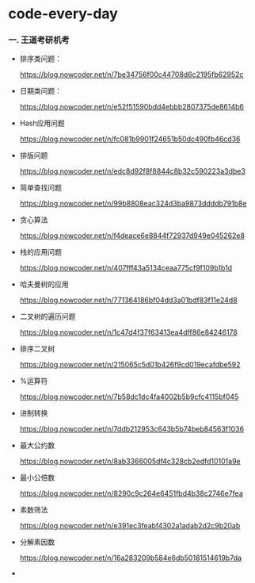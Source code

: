 # code-every-day
### 一. 王道考研机考

- 排序类问题：

  https://blog.nowcoder.net/n/7be34756f00c44708d6c2195fb62952c

- 日期类问题：

  https://blog.nowcoder.net/n/e52f51590bdd4ebbb2807375de8614b6

- Hash应用问题

  https://blog.nowcoder.net/n/fc081b9901f24651b50dc490fb46cd36

- 排版问题

  https://blog.nowcoder.net/n/edc8d92f8f8844c8b32c590223a3dbe3

- 简单查找问题

  https://blog.nowcoder.net/n/99b8808eac324d3ba9873ddddb791b8e

- 贪心算法

  https://blog.nowcoder.net/n/f4deace6e8844f72937d949e045262e8

- 栈的应用问题

  https://blog.nowcoder.net/n/407fff43a5134ceaa775cf9f109b1b1d

- 哈夫曼树的应用

  https://blog.nowcoder.net/n/771364186bf04dd3a01bdf83f11e24d8

- 二叉树的遍历问题

  https://blog.nowcoder.net/n/1c47d4f37f63413ea4dff86e84246178

- 排序二叉树

  https://blog.nowcoder.net/n/215065c5d01b426f9cd019ecafdbe592

- %运算符

  https://blog.nowcoder.net/n/7b58dc1dc4fa4002b5b9cfc4115bf045

- 进制转换

  https://blog.nowcoder.net/n/7ddb212953c643b5b74beb84563f1036

- 最大公约数

  https://blog.nowcoder.net/n/8ab3366005df4c328cb2edfd10101a9e

- 最小公倍数

  https://blog.nowcoder.net/n/8290c9c264e6451fbd4b38c2746e7fea

- 素数筛法

  https://blog.nowcoder.net/n/e391ec3feabf4302a1adab2d2c9b20ab

- 分解素因数

  https://blog.nowcoder.net/n/16a283209b584e6db50181514619b7da

- 